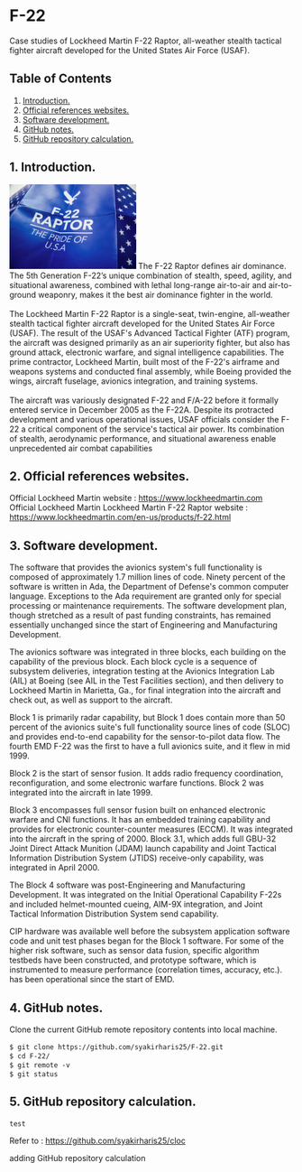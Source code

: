 # F-22
Case studies of Lockheed Martin F-22 Raptor,  all-weather stealth tactical fighter aircraft developed for the United States Air Force (USAF).

## Table of Contents
1. [Introduction.](#introduction)
2. [Official references websites.](#references)
3. [Software development.](#software)
4. [GitHub notes.](#github)
5. [GitHub repository calculation.](#calculation)

<a name="introduction"></a>
## 1. Introduction.
<img src="f-22 pride.jpeg" height="150"> 
The F-22 Raptor defines air dominance. The 5th Generation F-22’s unique combination of stealth, speed, agility, and situational awareness, combined with lethal long-range air-to-air and air-to-ground weaponry, makes it the best air dominance fighter in the world.
<br /><br />
The Lockheed Martin F-22 Raptor is a single-seat, twin-engine, all-weather stealth tactical fighter aircraft developed for the United States Air Force (USAF). The result of the USAF's Advanced Tactical Fighter (ATF) program, the aircraft was designed primarily as an air superiority fighter, but also has ground attack, electronic warfare, and signal intelligence capabilities. The prime contractor, Lockheed Martin, built most of the F-22's airframe and weapons systems and conducted final assembly, while Boeing provided the wings, aircraft fuselage, avionics integration, and training systems.
<br /><br />
The aircraft was variously designated F-22 and F/A-22 before it formally entered service in December 2005 as the F-22A. Despite its protracted development and various operational issues, USAF officials consider the F-22 a critical component of the service's tactical air power. Its combination of stealth, aerodynamic performance, and situational awareness enable unprecedented air combat capabilities

<a name="references"></a>
## 2. Official references websites. <br />
Official Lockheed Martin website : https://www.lockheedmartin.com <br />
Official Lockheed Martin Lockheed Martin F-22 Raptor website : https://www.lockheedmartin.com/en-us/products/f-22.html <br />

<a name="software"></a>
## 3. Software development.
The software that provides the avionics system's full functionality is composed of approximately 1.7 million lines of code. Ninety percent of the software is written in Ada, the Department of Defense's common computer language. Exceptions to the Ada requirement are granted only for special processing or maintenance requirements. The software development plan, though stretched as a result of past funding constraints, has remained essentially unchanged since the start of Engineering and Manufacturing Development.

The avionics software was integrated in three blocks, each building on the capability of the previous block. Each block cycle is a sequence of subsystem deliveries, integration testing at the Avionics Integration Lab (AIL) at Boeing (see AIL in the Test Facilities section), and then delivery to Lockheed Martin in Marietta, Ga., for final integration into the aircraft and check out, as well as support to the aircraft.

Block 1 is primarily radar capability, but Block 1 does contain more than 50 percent of the avionics suite's full functionality source lines of code (SLOC) and provides end-to-end capability for the sensor-to-pilot data flow. The fourth EMD F-22 was the first to have a full avionics suite, and it flew in mid 1999.

Block 2 is the start of sensor fusion. It adds radio frequency coordination, reconfiguration, and some electronic warfare functions. Block 2 was integrated into the aircraft in late 1999.

Block 3 encompasses full sensor fusion built on enhanced electronic warfare and CNI functions. It has an embedded training capability and provides for electronic counter-counter measures (ECCM). It was integrated into the aircraft in the spring of 2000. Block 3.1, which adds full GBU-32 Joint Direct Attack Munition (JDAM) launch capability and Joint Tactical Information Distribution System (JTIDS) receive-only capability, was integrated in April 2000.

The Block 4 software was post-Engineering and Manufacturing Development. It was integrated on the Initial Operational Capability F-22s and included helmet-mounted cueing, AIM-9X integration, and Joint Tactical Information Distribution System send capability.

CIP hardware was available well before the subsystem application software code and unit test phases began for the Block 1 software. For some of the higher risk software, such as sensor data fusion, specific algorithm testbeds have been constructed, and prototype software, which is instrumented to measure performance (correlation times, accuracy, etc.). has been operational since the start of EMD.

<a name="github"></a>
## 4. GitHub notes.
Clone the current GitHub remote repository contents into local machine.
```
$ git clone https://github.com/syakirharis25/F-22.git
$ cd F-22/
$ git remote -v
$ git status
```

<a name="calculation"></a>
## 5. GitHub repository calculation.
```
test
```
Refer to : https://github.com/syakirharis25/cloc

adding GitHub repository calculation
